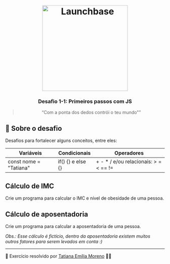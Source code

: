 <h1 align="center">
      <img alt="Launchbase" src="https://rocketseat-cdn.s3-sa-east-1.amazonaws.com/bootcamp-launchbase.png" width="270px" />
</h1>

<h3 align="center">
  Desafio 1-1: Primeiros passos com JS
</h3>

<blockquote align="center">“Com a ponta dos dedos contrói o teu mundo"”</blockquote>

## 🚀 Sobre o desafio
Desafios para fortalecer alguns conceitos, entre eles:

Variáveis | Condicionais | Operadores
------ | ------- | ---------
const nome = "Tatiana" | if() {} e else {} |  + - * / e/ou relacionais: > = < == !=

## Cálculo de IMC

Crie um programa para calcular o IMC e nível de obesidade de uma pessoa.

## Cálculo de aposentadoria

Crie um programa para calcular a aposentadoria de uma pessoa.

<i>Obs.: Esse cálculo é fictício, dentro da aposentadoria existem muitos outros fatores para serem levados em conta :)</i>

---

🤩 Exercício resolvido por [Tatiana Emília Moreno](https://www.linkedin.com/in/tatmorenno/) 👩‍💻
